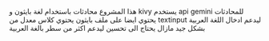 هذا المشروع محادثات باستخدام لغة بايثون و kivy يستخدم api gemini للمحادثات 
يحتوي ايضا على ملف بايثون يحتوي كلاس معدل من textinput ليدعم ادخال اللغة العربية بشكل جيد مازال يحتاج الى تحسين ليدعم اكثر من سطر بالغة العربية 
